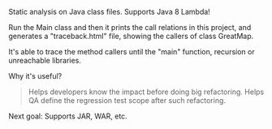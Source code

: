 Static analysis on Java class files.
Supports Java 8 Lambda!

Run the Main class and then it prints the call relations in this project, and generates a "traceback.html" file, showing the callers of class GreatMap.

It's able to trace the method callers until the "main" function, recursion or unreachable libraries.

Why it's useful?
>Helps developers know the impact before doing big refactoring.
>Helps QA define the regression test scope after such refactoring.

Next goal:
Supports JAR, WAR, etc.
